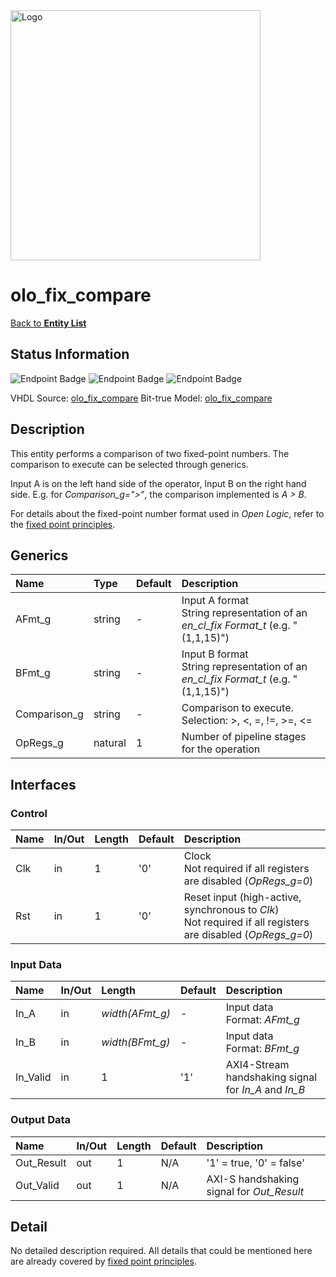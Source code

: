 <img src="../Logo.png" alt="Logo" width="400">

# olo_fix_compare

[Back to **Entity List**](../EntityList.md)

## Status Information

![Endpoint Badge](https://img.shields.io/endpoint?url=https://storage.googleapis.com/open-logic-badges/coverage/olo_fix_compare.json?cacheSeconds=0)
![Endpoint Badge](https://img.shields.io/endpoint?url=https://storage.googleapis.com/open-logic-badges/branches/olo_fix_compare.json?cacheSeconds=0)
![Endpoint Badge](https://img.shields.io/endpoint?url=https://storage.googleapis.com/open-logic-badges/issues/olo_fix_compare.json?cacheSeconds=0)

VHDL Source: [olo_fix_compare](../../src/fix/vhdl/olo_fix_compare.vhd)
Bit-true Model: [olo_fix_compare](../../src/fix/python/olo_fix/olo_fix_compare.py)

## Description

This entity performs a comparison of two fixed-point numbers. The comparison to execute can be selected through
generics. 

Input A is on the left hand side of the operator, Input B on the right hand side. E.g. for _Comparison_g=">"_, the 
comparison implemented is _A > B_.

For details about the fixed-point number format used in _Open Logic_, refer to the [fixed point principles](./olo_fix_principles.md).

## Generics

| Name          | Type    | Default   | Description                                                  |
| :------------ | :------ | --------- | :----------------------------------------------------------- |
| AFmt_g        | string  | -         | Input A format<br />String representation of an _en_cl_fix Format_t_ (e.g. "(1,1,15)") |
| BFmt_g        | string  | -         | Input B format<br />String representation of an _en_cl_fix Format_t_ (e.g. "(1,1,15)") |
| Comparison_g  | string  | -         | Comparison to execute. <br> Selection: >, <, =, !=, >=, <= |
| OpRegs_g      | natural | 1         | Number of pipeline stages for the operation                  |

## Interfaces

### Control

| Name | In/Out | Length | Default | Description                                                  |
| :--- | :----- | :----- | ------- | :----------------------------------------------------------- |
| Clk  | in     | 1      | '0'     | Clock<br />Not required if all registers are disabled (_OpRegs_g=0_) |
| Rst  | in     | 1      | '0'     | Reset input (high-active, synchronous to _Clk_)<br />Not required if all registers are disabled (_OpRegs_g=0_) |

### Input Data

| Name     | In/Out | Length          | Default | Description                               |
| :------- | :----- | :-------------- | ------- | :---------------------------------------- |
| In_A     | in     | _width(AFmt_g)_ | -       | Input data<br />Format: _AFmt_g_          |
| In_B     | in     | _width(BFmt_g)_ | -       | Input data<br />Format: _BFmt_g_          |
| In_Valid | in     | 1               | '1'     | AXI4-Stream handshaking signal for _In_A_ and _In_B_ |

### Output Data

| Name       | In/Out | Length               | Default | Description                               |
| :--------- | :----- | :------------------- | ------- | :---------------------------------------- |
| Out_Result | out    | 1                    | N/A     | '1' = true, '0' = false'   |
| Out_Valid  | out    | 1                    | N/A     | AXI-S handshaking signal for _Out_Result_ |

## Detail

No detailed description required. All details that could be mentioned here are already covered by [fixed point principles](./olo_fix_principles.md).
